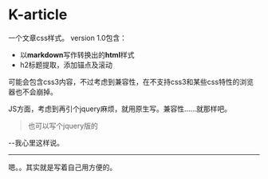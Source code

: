 # K-article
一个文章css样式。
version 1.0包含：
* 以**markdown**写作转换出的**html**样式
* h2标题提取，添加锚点及滚动

可能会包含css3内容，不过考虑到兼容性，在不支持css3和某些css特性的浏览器也不会崩掉。

JS方面，考虑到再引个jquery麻烦，就用原生写。兼容性……就那样吧。

>也可以写个jquery版的

--我心里这样说。

***

嗯。。其实就是写着自己用方便的。
